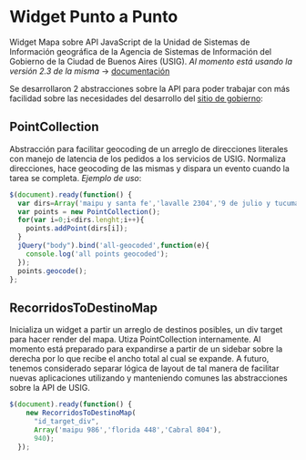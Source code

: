 # Widget Punto a Punto

Widget Mapa sobre API JavaScript de la Unidad de Sistemas de Información geográfica de la Agencia de Sistemas de Información del Gobierno de la Ciudad de Buenos Aires (USIG). *Al momento está usando la versión 2.3 de la misma* -> [documentación](http://servicios.usig.buenosaires.gov.ar/usig-js/2.3/doc/)

Se desarrollaron 2 abstracciones sobre la API para poder trabajar con más facilidad sobre las necesidades del desarrollo del [sitio de gobierno](http://buenosaires.gob.ar):

## PointCollection

Abstracción para facilitar geocoding de un arreglo de direcciones literales con manejo de latencia de los pedidos a los servicios de USIG. Normaliza direcciones, hace geocoding de las mismas y dispara un evento cuando la tarea se completa. *Ejemplo de uso*:

  ``` javascript
  $(document).ready(function() {
    var dirs=Array('maipu y santa fe','lavalle 2304','9 de julio y tucuman');
    var points = new PointCollection();
    for(var i=0;i<dirs.lenght;i++){
      points.addPoint(dirs[i]);
    }
    jQuery("body").bind('all-geocoded',function(e){
      console.log('all points geocoded');
    });
    points.geocode();
  };
  ```

## RecorridosToDestinoMap

Inicializa un widget a partir un arreglo de destinos posibles, un div target para hacer render del mapa. Utiza PointCollection internamente. Al momento está preparado para expandirse a partir de un sidebar sobre la derecha por lo que recibe el ancho total al cual se expande. A futuro, tenemos considerado separar lógica de layout de tal manera de facilitar nuevas aplicaciones utilizando y manteniendo comunes las abstracciones sobre la API de USIG.

  ``` javascript
  $(document).ready(function() {
	  new RecorridosToDestinoMap(
	    "id_target_div",
	    Array('maipu 986','florida 448','Cabral 804'),
	    940);
	});
  ```
